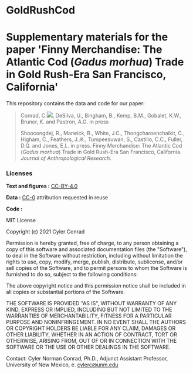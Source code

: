 # GoldRushCod
# Supplementary materials for the paper 'Finny Merchandise: The Atlantic Cod (_Gadus morhua_) Trade in Gold Rush-Era San Francisco, California'

This repository contains the data and code for our paper:

> Conrad, C.[![](https://orcid.org/sites/default/files/images/orcid_16x16.png)](https://orcid.org/0000-0003-4659-2884), DeSilva, U., Bingham, B., Kemp, B.M., Gobalet, K.W., Bruner, K. and Pastron, A.G. in press  
> 
> 
> Shoocongdej, R., Marwick, B., White, J.C., Thongcharoenchaikit, C., Higham, C., Feathers, J..K., Tumpeesuwan, S., Castillo, C.C., Fuller, D.Q. and Jones, E.L. in press. Finny Merchandise: The Atlantic Cod (_Gadus morhua_) Trade in Gold Rush-Era San Francisco, California. *Journal of Anthropological Research*.

### Licenses

**Text and figures :**
[CC-BY-4.0](http://creativecommons.org/licenses/by/4.0/)

**Data :** [CC-0](http://creativecommons.org/publicdomain/zero/1.0/)
attribution requested in reuse

**Code :** 

MIT License

Copyright (c) 2021 Cyler Conrad

Permission is hereby granted, free of charge, to any person obtaining a copy of this software and associated documentation files (the "Software"), to deal in the Software without restriction, including without limitation the rights to use, copy, modify, merge, publish, distribute, sublicense, and/or sell copies of the Software, and to permit persons to whom the Software is furnished to do so, subject to the following conditions:

The above copyright notice and this permission notice shall be included in all copies or substantial portions of the Software.

THE SOFTWARE IS PROVIDED "AS IS", WITHOUT WARRANTY OF ANY KIND, EXPRESS OR IMPLIED, INCLUDING BUT NOT LIMITED TO THE WARRANTIES OF MERCHANTABILITY, FITNESS FOR A PARTICULAR PURPOSE AND NONINFRINGEMENT. IN NO EVENT SHALL THE AUTHORS OR COPYRIGHT HOLDERS BE LIABLE FOR ANY CLAIM, DAMAGES OR OTHER LIABILITY, WHETHER IN AN ACTION OF CONTRACT, TORT OR OTHERWISE, ARISING FROM, OUT OF OR IN CONNECTION WITH THE SOFTWARE OR THE USE OR OTHER DEALINGS IN THE SOFTWARE.

Contact:
Cyler Norman Conrad, Ph.D., Adjunct Assistant Professor, University of New Mexico, e. cylerc@unm.edu
